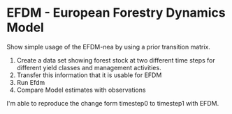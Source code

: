 # EFDM - European Forestry Dynamics Model

Show simple usage of the EFDM-nea by using a prior transition matrix.

1. Create a data set showing forest stock at two different time steps for different yield classes and management activities.
2. Transfer this information that it is usable for EFDM
3. Run Efdm
4. Compare Model estimates with observations

I'm able to reproduce the change form timestep0 to timestep1 with EFDM.